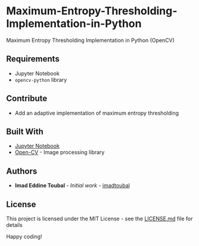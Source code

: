 # Maximum-Entropy-Thresholding-Implementation-in-Python
Maximum Entropy Thresholding Implementation in Python (OpenCV)

## Requirements

- Jupyter Notebook
- `opencv-python` library

## Contribute

- Add an adaptive implementation of maximum entropy thresholding

## Built With

* [Jupyter Notebook](https://jupyter.org/)
* [Open-CV](https://opencv.org/) - Image processing library

## Authors

* **Imad Eddine Toubal** - *Initial work* - [imadtoubal](https://github.com/imadtoubal)


## License

This project is licensed under the MIT License - see the [LICENSE.md](LICENSE.md) file for details


 Happy coding!
